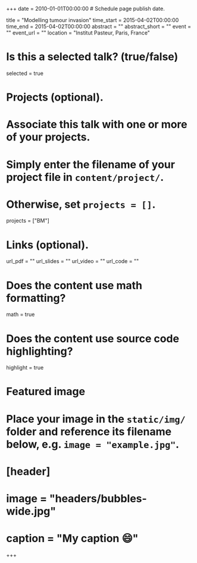 +++
date = 2010-01-01T00:00:00  # Schedule page publish date.

title = "Modelling tumour invasion"
time_start = 2015-04-02T00:00:00
time_end = 2015-04-02T00:00:00
abstract = ""
abstract_short = ""
event = ""
event_url = ""
location = "Institut Pasteur, Paris, France"

# Is this a selected talk? (true/false)
selected = true

# Projects (optional).
#   Associate this talk with one or more of your projects.
#   Simply enter the filename of your project file in `content/project/`.
#   Otherwise, set `projects = []`.
projects = ["BM"]

# Links (optional).
url_pdf = ""
url_slides = ""
url_video = ""
url_code = ""

# Does the content use math formatting?
math = true

# Does the content use source code highlighting?
highlight = true

# Featured image
# Place your image in the `static/img/` folder and reference its filename below, e.g. `image = "example.jpg"`.
# [header]
# image = "headers/bubbles-wide.jpg"
# caption = "My caption :smile:"

+++
